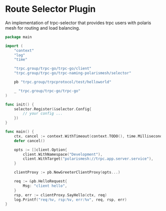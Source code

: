 # Route Selector Plugin

An implementation of trpc-selector that provides trpc users with polaris mesh for routing and load balancing.
```go
package main

import (
	"context"
	"log"
	"time"

	"trpc.group/trpc-go/trpc-go/client"
	"trpc.group/trpc-go/trpc-naming-polarismesh/selector"

	pb "trpc.group/trpcprotocol/test/helloworld"

	_ "trpc.group/trpc-go/trpc-go"
)

func init() {
	selector.Register(&selector.Config{
		// your config ...
    })
}

func main() {
	ctx, cancel := context.WithTimeout(context.TODO(), time.Millisecond*2000)
	defer cancel()

	opts := []client.Option{
		client.WithNamespace("Development"),
		client.WithTarget("polarismesh://trpc.app.server.service"),
	}

	clientProxy := pb.NewGreeterClientProxy(opts...)

	req := &pb.HelloRequest{
		Msg: "client hello",
	}
	rsp, err := clientProxy.SayHello(ctx, req)
	log.Printf("req:%v, rsp:%v, err:%v", req, rsp, err)
}
```
